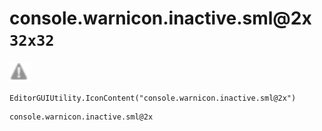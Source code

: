 # console.warnicon.inactive.sml@2x `32x32`
<img src="/img/console.warnicon.inactive.sml.png" width=32 height=32>

``` CSharp
EditorGUIUtility.IconContent("console.warnicon.inactive.sml@2x")
```
```
console.warnicon.inactive.sml@2x
```
